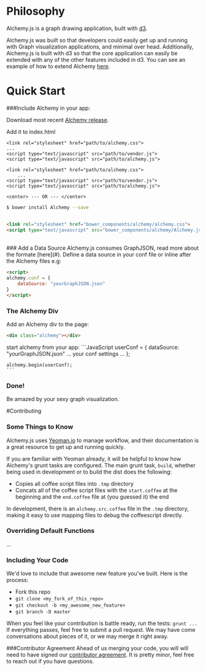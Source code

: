 # Philosophy
Alchemy.js is a graph drawing application, built with [d3](http://d3js.org/).

Alchemy.js was built so that developers could easily get up and running with Graph visualization applications, and minimal over head.  Additionally, Alchemy.js is built with d3 so that the core application can easily be extended with any of the other features included in d3.  You can see an example of how to extend Alchemy [here](#).

<!-- * **[Quick Start](#quick-start)**
* **[[Documentation]]**
* **[[Contributing]]**  -->

# Quick Start    
###Include Alchemy in your app:    
    
Download most recent [Alchemy release](#).

Add it to index.html


    <link rel="stylesheet" href="path/to/alchemy.css">
    ...
    <script type="text/javascript" src="path/to/vendor.js">
    <script type="text/javascript" src="path/to/alchemy.js">
  

```
<link rel="stylesheet" href="path/to/alchemy.css">
    ...
<script type="text/javascript" src="path/to/vendor.js">
<script type="text/javascript" src="path/to/alchemy.js">
```
    
    <center> --- OR --- </center>
   
```bash
$ bower install Alchemy --save
    
```

```html
<link rel="stylesheet" href="bower_components/alchemy/alchemy.css">
<script type="text/javascript" src="bower_components/alchemy/Alchemy.js">
```

<br>
### Add a Data Source
Alchemy.js consumes GraphJSON, read more about the formate [here](#).  Define a data source in your conf file or inline after the Alchemy files e.g:  

```html 
<script>
alchemy.conf = {
    dataSource: "yourGraphJSON.json"
}
</script>
```

### The Alchemy Div    
Add an Alchemy div to the page:    

```html
<div class="alchemy"></div>
```

start alchemy from your app:
    ```JavaScript
        userConf = {
        dataSource: "yourGraphJSON.json"
        ... your conf settings ... 
        };

    alchemy.begin(userConf);
    ```
### Done!
Be amazed by your sexy graph visualization.


#Contributing

### Some Things to Know
Alchemy.js uses [Yeoman.io](http://yeoman.io/) to manage workflow, and their documentation is a great resource to get up and running quickly.

If you are familiar with Yeoman already, it will be helpful to know how Alchemy's grunt tasks are configured.  The main grunt task, `build`, whether being used in development or to build the dist does the following:
* Copies all coffee script files into `.tmp` directory
* Concats all of the coffee script files with the `start.coffee` at the beginning and the `end.coffee` file at (you guessed it) the end

In development, there is an `alchemy.src.coffee` file in the `.tmp` directory, making it easy to use mapping files to debug the coffeescript directly.

### Overriding Default Functions
...

### Including Your Code
We'd love to include that awesome new feature you've built.  Here is the process:
* Fork this repo
* `git clone <my_fork_of_this_repo>`
* `git checkout -b <my_awesome_new_feature>`
* `git branch -D master`

When you feel like your contribution is battle ready, run the tests:
`grunt ...` 
If everything passes, feel free to submit a pull request.  We may have come conversations about pieces of it, or we may merge it right away.

###Contributor Agreement
Ahead of us merging your code, you will will need to have signed our [contributor agreement](https://docs.google.com/a/graphalchemist.com/forms/d/1ypqMsBPrfzPpvQPXYdfw12u9xK5pNiHeMAuYImzEli4/viewform).  It is pretty minor, feel free to reach out if you have questions.


